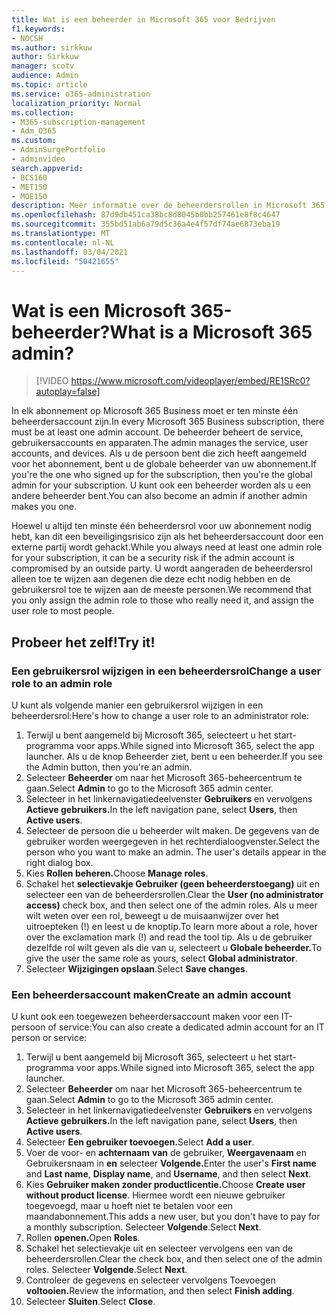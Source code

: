 ```yaml
---
title: Wat is een beheerder in Microsoft 365 voor Bedrijven
f1.keywords:
- NOCSH
ms.author: sirkkuw
author: Sirkkuw
manager: scotv
audience: Admin
ms.topic: article
ms.service: o365-administration
localization_priority: Normal
ms.collection:
- M365-subscription-management
- Adm_O365
ms.custom:
- AdminSurgePortfolio
- adminvideo
search.appverid:
- BCS160
- MET150
- MOE150
description: Meer informatie over de beheerdersrollen in Microsoft 365 voor Bedrijven.
ms.openlocfilehash: 87d9db451ca38bc8d8045b0bb257461e8f8c4647
ms.sourcegitcommit: 355bd51ab6a79d5c36a4e4f57df74ae6873eba19
ms.translationtype: MT
ms.contentlocale: nl-NL
ms.lasthandoff: 03/04/2021
ms.locfileid: "50421655"
---
```

# <a name="what-is-a-microsoft-365-admin"></a><span data-ttu-id="1610a-103">Wat is een Microsoft 365-beheerder?</span><span class="sxs-lookup"><span data-stu-id="1610a-103">What is a Microsoft 365 admin?</span></span>

> [!VIDEO https://www.microsoft.com/videoplayer/embed/RE1SRc0?autoplay=false]

<span data-ttu-id="1610a-104">In elk abonnement op Microsoft 365 Business moet er ten minste één beheerdersaccount zijn.</span><span class="sxs-lookup"><span data-stu-id="1610a-104">In every Microsoft 365 Business subscription, there must be at least one admin account.</span></span> <span data-ttu-id="1610a-105">De beheerder beheert de service, gebruikersaccounts en apparaten.</span><span class="sxs-lookup"><span data-stu-id="1610a-105">The admin manages the service, user accounts, and devices.</span></span> <span data-ttu-id="1610a-106">Als u de persoon bent die zich heeft aangemeld voor het abonnement, bent u de globale beheerder van uw abonnement.</span><span class="sxs-lookup"><span data-stu-id="1610a-106">If you're the one who signed up for the subscription, then you're the global admin for your subscription.</span></span> <span data-ttu-id="1610a-107">U kunt ook een beheerder worden als u een andere beheerder bent.</span><span class="sxs-lookup"><span data-stu-id="1610a-107">You can also become an admin if another admin makes you one.</span></span>

<span data-ttu-id="1610a-108">Hoewel u altijd ten minste één beheerdersrol voor uw abonnement nodig hebt, kan dit een beveiligingsrisico zijn als het beheerdersaccount door een externe partij wordt gehackt.</span><span class="sxs-lookup"><span data-stu-id="1610a-108">While you always need at least one admin role for your subscription, it can be a security risk if the admin account is compromised by an outside party.</span></span> <span data-ttu-id="1610a-109">U wordt aangeraden de beheerdersrol alleen toe te wijzen aan degenen die deze echt nodig hebben en de gebruikersrol toe te wijzen aan de meeste personen.</span><span class="sxs-lookup"><span data-stu-id="1610a-109">We recommend that you only assign the admin role to those who really need it, and assign the user role to most people.</span></span>

## <a name="try-it"></a><span data-ttu-id="1610a-110">Probeer het zelf!</span><span class="sxs-lookup"><span data-stu-id="1610a-110">Try it!</span></span>

### <a name="change-a-user-role-to-an-admin-role"></a><span data-ttu-id="1610a-111">Een gebruikersrol wijzigen in een beheerdersrol</span><span class="sxs-lookup"><span data-stu-id="1610a-111">Change a user role to an admin role</span></span>

<span data-ttu-id="1610a-112">U kunt als volgende manier een gebruikersrol wijzigen in een beheerdersrol:</span><span class="sxs-lookup"><span data-stu-id="1610a-112">Here's how to change a user role to an administrator role:</span></span>

1. <span data-ttu-id="1610a-113">Terwijl u bent aangemeld bij Microsoft 365, selecteert u het start-programma voor apps.</span><span class="sxs-lookup"><span data-stu-id="1610a-113">While signed into Microsoft 365, select the app launcher.</span></span> <span data-ttu-id="1610a-114">Als u de knop Beheerder ziet, bent u een beheerder.</span><span class="sxs-lookup"><span data-stu-id="1610a-114">If you see the Admin button, then you're an admin.</span></span>
1. <span data-ttu-id="1610a-115">Selecteer **Beheerder** om naar het Microsoft 365-beheercentrum te gaan.</span><span class="sxs-lookup"><span data-stu-id="1610a-115">Select **Admin** to go to the Microsoft 365 admin center.</span></span>
1. <span data-ttu-id="1610a-116">Selecteer in het linkernavigatiedeelvenster **Gebruikers** en vervolgens **Actieve gebruikers.**</span><span class="sxs-lookup"><span data-stu-id="1610a-116">In the left navigation pane, select **Users**, then **Active users**.</span></span>
1. <span data-ttu-id="1610a-117">Selecteer de persoon die u beheerder wilt maken. De gegevens van de gebruiker worden weergegeven in het rechterdialoogvenster.</span><span class="sxs-lookup"><span data-stu-id="1610a-117">Select the person who you want to make an admin. The user's details appear in the right dialog box.</span></span>
1. <span data-ttu-id="1610a-118">Kies **Rollen beheren.**</span><span class="sxs-lookup"><span data-stu-id="1610a-118">Choose **Manage roles**.</span></span>
1. <span data-ttu-id="1610a-119">Schakel het **selectievakje Gebruiker (geen beheerderstoegang)** uit en selecteer een van de beheerdersrollen.</span><span class="sxs-lookup"><span data-stu-id="1610a-119">Clear the **User (no administrator access)** check box, and then select one of the admin roles.</span></span> <span data-ttu-id="1610a-120">Als u meer wilt weten over een rol, beweegt u de muisaanwijzer over het uitroepteken (!) en leest u de knoptip.</span><span class="sxs-lookup"><span data-stu-id="1610a-120">To learn more about a role, hover over the exclamation mark (!) and read the tool tip.</span></span> <span data-ttu-id="1610a-121">Als u de gebruiker dezelfde rol wilt geven als die van u, selecteert u **Globale beheerder.**</span><span class="sxs-lookup"><span data-stu-id="1610a-121">To give the user the same role as  yours, select **Global administrator**.</span></span>
1. <span data-ttu-id="1610a-122">Selecteer **Wijzigingen opslaan**.</span><span class="sxs-lookup"><span data-stu-id="1610a-122">Select **Save changes**.</span></span>

### <a name="create-an-admin-account"></a><span data-ttu-id="1610a-123">Een beheerdersaccount maken</span><span class="sxs-lookup"><span data-stu-id="1610a-123">Create an admin account</span></span> 

<span data-ttu-id="1610a-124">U kunt ook een toegewezen beheerdersaccount maken voor een IT-persoon of service:</span><span class="sxs-lookup"><span data-stu-id="1610a-124">You can also create a dedicated admin account for an IT person or service:</span></span>

1. <span data-ttu-id="1610a-125">Terwijl u bent aangemeld bij Microsoft 365, selecteert u het start-programma voor apps.</span><span class="sxs-lookup"><span data-stu-id="1610a-125">While signed into Microsoft 365, select the app launcher.</span></span>
1. <span data-ttu-id="1610a-126">Selecteer **Beheerder** om naar het Microsoft 365-beheercentrum te gaan.</span><span class="sxs-lookup"><span data-stu-id="1610a-126">Select **Admin** to go to the Microsoft 365 admin center.</span></span>
1. <span data-ttu-id="1610a-127">Selecteer in het linkernavigatiedeelvenster **Gebruikers** en vervolgens **Actieve gebruikers.**</span><span class="sxs-lookup"><span data-stu-id="1610a-127">In the left navigation pane, select **Users**, then **Active users**.</span></span>
1. <span data-ttu-id="1610a-128">Selecteer **Een gebruiker toevoegen.**</span><span class="sxs-lookup"><span data-stu-id="1610a-128">Select **Add a user**.</span></span>
1. <span data-ttu-id="1610a-129">Voer de voor- en **achternaam** **van** de gebruiker, **Weergavenaam** en Gebruikersnaam in **en** selecteer **Volgende.**</span><span class="sxs-lookup"><span data-stu-id="1610a-129">Enter the user's **First name** and **Last name**, **Display name**, and **Username**, and then select **Next**.</span></span>
1. <span data-ttu-id="1610a-130">Kies **Gebruiker maken zonder productlicentie.**</span><span class="sxs-lookup"><span data-stu-id="1610a-130">Choose **Create user without product license**.</span></span> <span data-ttu-id="1610a-131">Hiermee wordt een nieuwe gebruiker toegevoegd, maar u hoeft niet te betalen voor een maandabonnement.</span><span class="sxs-lookup"><span data-stu-id="1610a-131">This adds a new user, but you don't have to pay for a monthly subscription.</span></span> <span data-ttu-id="1610a-132">Selecteer **Volgende**.</span><span class="sxs-lookup"><span data-stu-id="1610a-132">Select **Next**.</span></span>
1. <span data-ttu-id="1610a-133">Rollen **openen.**</span><span class="sxs-lookup"><span data-stu-id="1610a-133">Open **Roles**.</span></span>
1. <span data-ttu-id="1610a-134">Schakel het selectievakje uit en selecteer vervolgens een van de beheerdersrollen.</span><span class="sxs-lookup"><span data-stu-id="1610a-134">Clear the  check box, and then select one of the admin roles.</span></span> <span data-ttu-id="1610a-135">Selecteer **Volgende**.</span><span class="sxs-lookup"><span data-stu-id="1610a-135">Select **Next**.</span></span>
1. <span data-ttu-id="1610a-136">Controleer de gegevens en selecteer vervolgens Toevoegen **voltooien.**</span><span class="sxs-lookup"><span data-stu-id="1610a-136">Review the information, and then select **Finish adding**.</span></span>
1. <span data-ttu-id="1610a-137">Selecteer **Sluiten**.</span><span class="sxs-lookup"><span data-stu-id="1610a-137">Select **Close**.</span></span>
